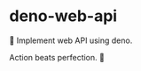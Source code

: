 # deno-web-api
🔭 Implement web API using deno.

<!-- INSPIRATIONAL_QUOTE_START -->
Action beats perfection.
🦖
<!-- INSPIRATIONAL_QUOTE_END -->
